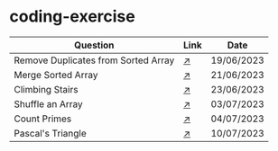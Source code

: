 # coding-exercise

| Question                                | Link                                                                                                               | Date           |
|---------------------------------------|------------------------------------------------------------------------------------------------------------------|--------------|
| Remove Duplicates from Sorted Array     | [:arrow_upper_right:](https://leetcode.com/explore/interview/card/top-interview-questions-easy/92/array/727/)      | 19/06/2023     |
| Merge Sorted Array                    | [:arrow_upper_right:](https://leetcode.com/explore/interview/card/top-interview-questions-easy/96/sorting-and-searching/587/)     | 21/06/2023     |
| Climbing Stairs                       | [:arrow_upper_right:](https://leetcode.com/explore/interview/card/top-interview-questions-easy/97/dynamic-programming/569/)     | 23/06/2023     |
| Shuffle an Array                      | [:arrow_upper_right:](https://leetcode.com/explore/interview/card/top-interview-questions-easy/98/design/670/) | 03/07/2023     |
| Count Primes                      | [:arrow_upper_right:](https://leetcode.com/explore/interview/card/top-interview-questions-easy/102/math/744/) | 04/07/2023     |
| Pascal's Triangle                     | [:arrow_upper_right:](https://leetcode.com/explore/interview/card/top-interview-questions-easy/99/others/601/) | 10/07/2023     |